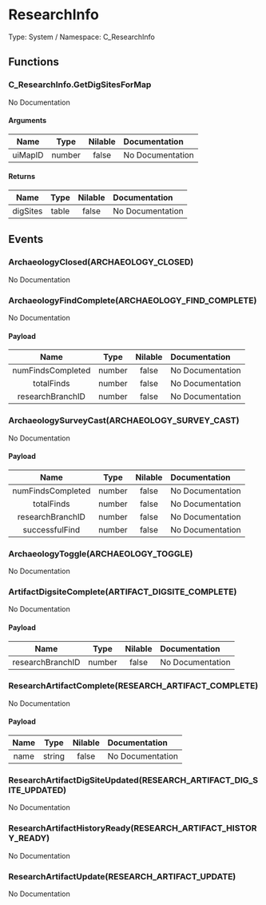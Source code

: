 # ResearchInfo

Type: System / Namespace: C_ResearchInfo

## Functions

### C_ResearchInfo.GetDigSitesForMap

No Documentation
#### Arguments
|Name|Type|Nilable|Documentation|
|:---:|:---:|:---:|:---|
|uiMapID|number|false|No Documentation|
#### Returns
|Name|Type|Nilable|Documentation|
|:---:|:---:|:---:|:---|
|digSites|table|false|No Documentation|
## Events

### ArchaeologyClosed(ARCHAEOLOGY_CLOSED)

No Documentation
### ArchaeologyFindComplete(ARCHAEOLOGY_FIND_COMPLETE)

No Documentation
#### Payload
|Name|Type|Nilable|Documentation|
|:---:|:---:|:---:|:---|
|numFindsCompleted|number|false|No Documentation|
|totalFinds|number|false|No Documentation|
|researchBranchID|number|false|No Documentation|
### ArchaeologySurveyCast(ARCHAEOLOGY_SURVEY_CAST)

No Documentation
#### Payload
|Name|Type|Nilable|Documentation|
|:---:|:---:|:---:|:---|
|numFindsCompleted|number|false|No Documentation|
|totalFinds|number|false|No Documentation|
|researchBranchID|number|false|No Documentation|
|successfulFind|number|false|No Documentation|
### ArchaeologyToggle(ARCHAEOLOGY_TOGGLE)

No Documentation
### ArtifactDigsiteComplete(ARTIFACT_DIGSITE_COMPLETE)

No Documentation
#### Payload
|Name|Type|Nilable|Documentation|
|:---:|:---:|:---:|:---|
|researchBranchID|number|false|No Documentation|
### ResearchArtifactComplete(RESEARCH_ARTIFACT_COMPLETE)

No Documentation
#### Payload
|Name|Type|Nilable|Documentation|
|:---:|:---:|:---:|:---|
|name|string|false|No Documentation|
### ResearchArtifactDigSiteUpdated(RESEARCH_ARTIFACT_DIG_SITE_UPDATED)

No Documentation
### ResearchArtifactHistoryReady(RESEARCH_ARTIFACT_HISTORY_READY)

No Documentation
### ResearchArtifactUpdate(RESEARCH_ARTIFACT_UPDATE)

No Documentation